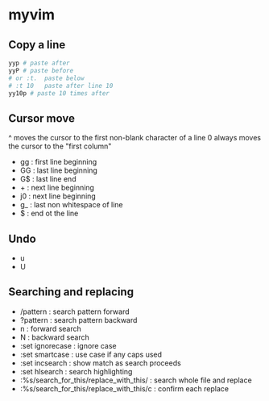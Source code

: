 # myvim

## Copy a line
```sh
yyp # paste after
yyP # paste before
# or :t.  paste below
# :t 10   paste after line 10
yy10p # paste 10 times after
```
## Cursor move
^ moves the cursor to the first non-blank character of a line
0 always moves the cursor to the "first column"

- gg : first line beginning
- GG : last line beginning
- G$ : last line end
- \+  : next line beginning
- j0 : next line beginning
- g_ : last non whitespace of line
- $  : end ot the line

## Undo
- u
- U

## Searching and replacing
- /pattern : search pattern forward
- ?pattern : search pattern backward
- n        : forward search
- N        : backward search
- :set ignorecase : ignore case
- :set smartcase  : use case if any caps used
- :set incsearch  : show match as search proceeds
- :set hlsearch   : search highlighting
- :%s/search_for_this/replace_with_this/    : search whole file and replace
- :%s/search_for_this/replace_with_this/c   : confirm each replace

